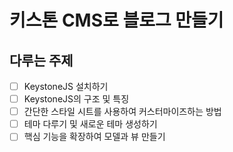 # 키스톤 CMS로 블로그 만들기

## 다루는 주제
- [ ] KeystoneJS 설치하기
- [ ] KeystoneJS의 구조 및 특징
- [ ] 간단한 스타일 시트를 사용하여 커스터마이즈하는 방법
- [ ] 테마 다루기 및 새로운 테마 생성하기
- [ ] 핵심 기능을 확장하여 모델과 뷰 만들기